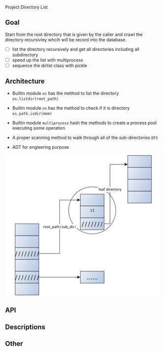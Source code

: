 Project Directory List

## Goal

Start from the root directory that is given by the caller and crawl the directory recursivley whcih will be record into the database.
- [ ] list the directory recursively and get all directories including all subdirectory
- [ ] speed up the list with multiprocess
- [ ] sequence the dirlist class with pickle

## Architecture

* Builtin module `os` has the method to list the directory `os.listdir(root_path)`

* Builtin module `os` has the method to check if it is directory `os.path.isdir(mem)`

* Builtin module `multiprocess` hash the methods to create a process pool executing some operation

* A proper scanning method to walk through all of the sub-directories `DFS`

* ADT for engieering purpose

![dirlist node](https://github.com/edonyM/toolkitem/blob/master/fileprocess/dirlist/dir_node.png)

## API

## Descriptions

## Other

